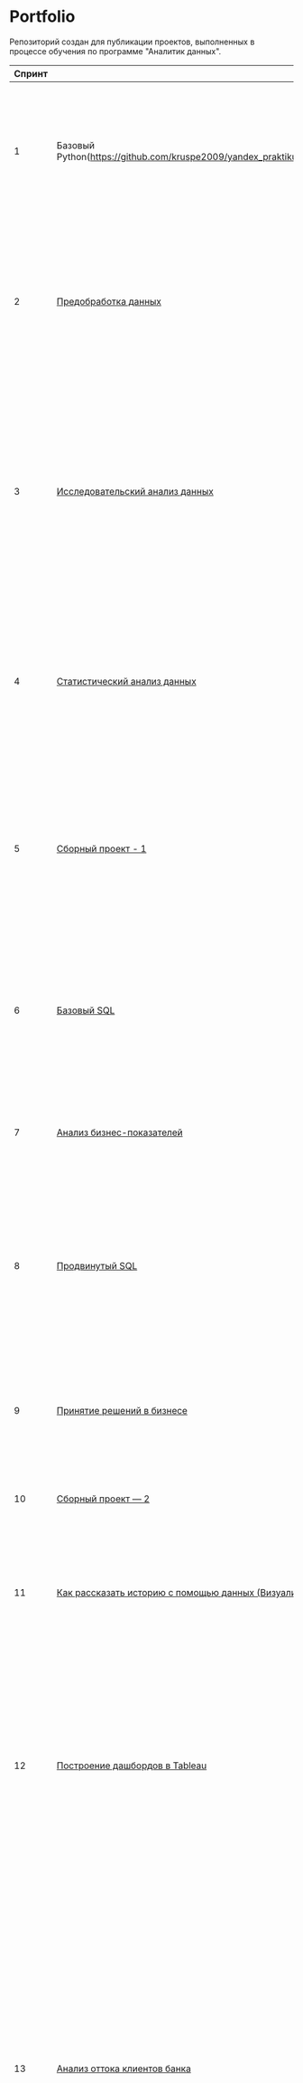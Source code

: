 # Portfolio
Репозиторий создан для публикации проектов, выполненных в процессе обучения по программе "Аналитик данных". 

| Спринт | Проект | Краткое описание | Ключевые слова |
| --- | --- | --- | --- |
| 1 | Базовый Python(https://github.com/kruspe2009/yandex_praktikum_da/blob/main/01.%20%D0%92%D0%B2%D0%B5%D0%B4%D0%B5%D0%BD%D0%B8%D0%B5%20%D0%B2%20%D0%BF%D1%80%D0%BE%D1%84%D0%B5%D1%81%D1%81%D0%B8%D1%8E%20%22%D0%90%D0%BD%D0%B0%D0%BB%D0%B8%D1%82%D0%B8%D0%BA%20%D0%B4%D0%B0%D0%BD%D0%BD%D1%8B%D1%85%22/da_intro_project.ipynb) | Вводный проект, входящий в бесплатную часть курса "Аналитик данных" от Практикуму. В процессе необходимо выполнить несколько простых задач с данными сервиса Я.Музыка. | `pandas`|
| 2 | [Предобработка данных](https://github.com/kruspe2009/yandex_praktikum_da/blob/main/02.%20%D0%9F%D1%80%D0%B5%D0%B4%D0%BE%D0%B1%D1%80%D0%B0%D0%B1%D0%BE%D1%82%D0%BA%D0%B0%20%D0%B4%D0%B0%D0%BD%D0%BD%D1%8B%D1%85/data_preprocessing.ipynb) | Заказчик — кредитный отдел банка. Нужно разобраться, влияет ли семейное положение и количество детей клиента на факт погашения кредита в срок. Входные данные от банка — статистика о платёжеспособности клиентов. | `pandas`|
| 3 | [Исследовательский анализ данных](https://github.com/kruspe2009/yandex_praktikum_da/blob/main/03.%20%D0%98%D1%81%D1%81%D0%BB%D0%B5%D0%B4%D0%BE%D0%B2%D0%B0%D1%82%D0%B5%D0%BB%D1%8C%D1%81%D0%BA%D0%B8%D0%B9%20%D0%B0%D0%BD%D0%B0%D0%BB%D0%B8%D0%B7%20%D0%B4%D0%B0%D0%BD%D0%BD%D1%8B%D1%85/eda.ipynb) | В рамках проекта выполнен исследовательский анализ данных объявлений о продаже недвижимости на рынке СПб. Основная задача - определить ключевые параметры, влияющие но стоимость недвижимости, а также позволяющие определить мошенническую активность. | `pandas` `math` `EDA`|
| 4 | [Статистический анализ данных](https://github.com/kruspe2009/yandex_praktikum_da/blob/main/04.%20%D0%A1%D1%82%D0%B0%D1%82%D0%B8%D1%81%D1%82%D0%B8%D1%87%D0%B5%D1%81%D0%BA%D0%B8%D0%B9%20%D0%B0%D0%BD%D0%B0%D0%BB%D0%B8%D0%B7%20%D0%B4%D0%B0%D0%BD%D0%BD%D1%8B%D1%85/stat_analysis.ipynb) | Необходимо проанализировать затраты пользователей различных тарифов оператора сотовой связи и определить, какие из них приносят больше денег. Также в рамках проекта выполнена проверка статистических гипотез. | `pandas` `statistics` `numpy` `scipy` `Student's t-test`|
| 5 | [Сборный проект - 1](https://github.com/kruspe2009/yandex_praktikum_da/blob/main/05.%20%D0%A1%D0%B1%D0%BE%D1%80%D0%BD%D1%8B%D0%B9%20%D0%BF%D1%80%D0%BE%D0%B5%D0%BA%D1%82-1/mixed_project_1.ipynb) | В рамках проекта предполагается анализ данных о продажах компьютерных игр для разных платформ - произведен исследовательский анализ данных, проверены статистические гипотезы и сформулированы выводы. | `pandas`  `matplotlib` `numpy` `scipy` `Student's t-test`|
| 6 | [Базовый SQL](https://github.com/kruspe2009/yandex_praktikum_da/blob/main/06.%20%D0%A1%D0%B1%D0%BE%D1%80%20%D0%B8%20%D1%85%D1%80%D0%B0%D0%BD%D0%B5%D0%BD%D0%B8%D0%B5%20%D0%B4%D0%B0%D0%BD%D0%BD%D1%8B%D1%85/data_collecting.ipynb) | В тетрадке Jupyter Notebook простейший результат обработки запросов к БД с данными об авиаперевозках. Запросы к БД выполнялись в тренажере и [опубликованы в виде отдельного файла](https://github.com/kruspe2009/yandex_praktikum_da/blob/main/06.%20%D0%A1%D0%B1%D0%BE%D1%80%20%D0%B8%20%D1%85%D1%80%D0%B0%D0%BD%D0%B5%D0%BD%D0%B8%D0%B5%20%D0%B4%D0%B0%D0%BD%D0%BD%D1%8B%D1%85/sql_requests.ipynb). | `pandas`  `matplotlib` `SQL`|
| 7 | [Анализ бизнес-показателей](https://github.com/kruspe2009/yandex_praktikum_DA/blob/main/07.%20%D0%90%D0%BD%D0%B0%D0%BB%D0%B8%D0%B7%20%D0%B1%D0%B8%D0%B7%D0%BD%D0%B5%D1%81-%D0%BF%D0%BE%D0%BA%D0%B0%D0%B7%D0%B0%D1%82%D0%B5%D0%BB%D0%B5%D0%B9/business_metrics_analysis.ipynb) | Задача: помочь маркетологам снизить расходы — отказаться от невыгодных источников трафика и перераспределить бюджет. | `pandas` `numpy` `matplotlib` `seaborn` `DAU` `MAU` `WAU` `CAC` `LTV` `Retention Rate` `ROMI`|
| 8 | [Продвинутый SQL](https://github.com/kruspe2009/yandex_praktikum_DA/blob/main/08.%20%D0%9F%D1%80%D0%B8%D0%BD%D1%8F%D1%82%D0%B8%D0%B5%20%D1%80%D0%B5%D1%88%D0%B5%D0%BD%D0%B8%D0%B9%20%D0%B2%20%D0%B1%D0%B8%D0%B7%D0%BD%D0%B5%D1%81%D0%B5%20%D0%BD%D0%B0%20%D0%BE%D1%81%D0%BD%D0%BE%D0%B2%D0%B5%20%D0%B4%D0%B0%D0%BD%D0%BD%D1%8B%D1%85/decision_based_on_data.ipynb) | Интернет-магазин рассматривает различные способы наращивания конверсии. В рамках проекта требуется оценить "перспективность" различных гипотез с помощью фреймворков ICE и RICE. Также требуется оценка результатов A/B-теста. | `pandas` `numpy` `matplotlib` `scipy` `ICE` `RICE` `A/B-test`|
| 9 | [Принятие решений в бизнесе](https://github.com/kruspe2009/yandex_praktikum_DA/blob/main/09.%20%D0%9A%D0%B0%D0%BA%20%D1%80%D0%B0%D1%81%D1%81%D0%BA%D0%B0%D0%B7%D0%B0%D1%82%D1%8C%20%D0%B8%D1%81%D1%82%D0%BE%D1%80%D0%B8%D1%8E%20%D1%81%20%D0%BF%D0%BE%D0%BC%D0%BE%D1%89%D1%8C%D1%8E%20%D0%B4%D0%B0%D0%BD%D0%BD%D1%8B%D1%85/data_visualization.ipynb) | В рамках проекта необходимо выбрать наиболее удачный формат заведения и район для нового заведения общественного питания. [По итогам также подготовлена презентация.](https://github.com/kruspe2009/yandex_praktikum_DA/blob/main/09.%20%D0%9A%D0%B0%D0%BA%20%D1%80%D0%B0%D1%81%D1%81%D0%BA%D0%B0%D0%B7%D0%B0%D1%82%D1%8C%20%D0%B8%D1%81%D1%82%D0%BE%D1%80%D0%B8%D1%8E%20%D1%81%20%D0%BF%D0%BE%D0%BC%D0%BE%D1%89%D1%8C%D1%8E%20%D0%B4%D0%B0%D0%BD%D0%BD%D1%8B%D1%85/data_visualization_keynote.pdf)  | `pandas` `numpy` `seaborn` `requests`|
| 10 | [Сборный проект — 2 ](https://github.com/kruspe2009/yandex_praktikum/blob/main/10.%20%D0%A1%D0%BE%D0%B1%D1%8B%D1%82%D0%B8%D0%B9%D0%BD%D0%B0%D1%8F%20%D0%B0%D0%BD%D0%B0%D0%BB%D0%B8%D1%82%D0%B8%D0%BA%D0%B0/event_analytics.ipynb) | Компании-стартапу по продаже продуктов питания требуется анализ воронки событий. | `pandas` `plotly` `numpy` `math` `seaborn` `requests` `z-test` `A/B-test`|
| 11 | [Как рассказать историю с помощью данных (Визуализация данных)](https://public.tableau.com/app/profile/rodion.yangirov/viz/My_First_Praktikum_Dashboard/Dashboard1) | [По запросу от сотрудников](https://github.com/kruspe2009/yandex_praktikum_DA/blob/main/11.%20%D0%A1%D0%BE%D0%B7%D0%B4%D0%B0%D0%BD%D0%B8%D0%B5%20%D0%B4%D0%B0%D1%88%D0%B1%D0%BE%D1%80%D0%B4%D0%B0/dashboard_request.png) компании необходимо создать дашборд, который позволит этим сотрудников видеть наиболее популярные темы карточек в сервисе Я.Дзен| `Tableau` |
| 12 | [Построение дашбордов в Tableau](https://github.com/kruspe2009/yandex_praktikum/blob/main/12.%20%D0%9F%D1%80%D0%BE%D0%B3%D0%BD%D0%BE%D0%B7%D1%8B%20%D0%B8%20%D0%BF%D1%80%D0%B5%D0%B4%D1%81%D0%BA%D0%B0%D0%B7%D0%B0%D0%BD%D0%B8%D1%8F/forecasting.ipynb) | Сеть фитнес-центров «Культурист-датасаентист» разрабатывает стратегию взаимодействия с клиентами на основе аналитических данных. Формулирование стратегии предполагается осуществлять отталкиваясь от задачи снижения оттока пользователей. | `pandas` `EDA` `seaborn` `numpy` `scipy` `sklearn` `KMeans` `dendrogram` `LogisticRegression` `DecisionTree` `RandomForest`|
| 13 | [Анализ оттока клиентов банка](https://github.com/kruspe2009/yandex_praktikum/blob/main/13.%20%D0%92%D1%8B%D0%BF%D1%83%D1%81%D0%BA%D0%BD%D0%BE%D0%B9%20%D0%BF%D1%80%D0%BE%D0%B5%D0%BA%D1%82/e-commerce_final_project.ipynb) | В рамках проекта был получен датасет, отражающий фиксацию покупок пользователями интернет-магазина. Предполагается исследование полученных данных с целью выявления особенностей развития магазина. Основная задача - на базе имеющейся информации сегментировать покупателей, найти инсайты в полученных результатах и сформулировать рекомендации как по развитию магазина в целом, так и конкретные рекомендации по определенным категориям клиентов. [По итогам анализа подготовлена презентация для стейкхолдеров.](https://github.com/kruspe2009/yandex_praktikum/blob/main/13.%20%D0%92%D1%8B%D0%BF%D1%83%D1%81%D0%BA%D0%BD%D0%BE%D0%B9%20%D0%BF%D1%80%D0%BE%D0%B5%D0%BA%D1%82/e-commerce_final_project_keynote.pdf) | `pandas` `EDA` `seaborn` `numpy` `scipy` `sklearn` `matplotlib` `Статистические гипотезы` `Shapiro–Wilk test` `Student's t-test` `Mann–Whitney test`|
| 13 | [A/B-тест](https://github.com/kruspe2009/yandex_praktikum_da/blob/main/13.%20%D0%92%D1%8B%D0%BF%D1%83%D1%81%D0%BA%D0%BD%D0%BE%D0%B9%20%D0%BF%D1%80%D0%BE%D0%B5%D0%BA%D1%82/final_ab_test.ipynb) | A/B-тест для проверки эффективность новой системы рекомендаций интернет-магазина. | `pandas` `math` `scipy` `plotly` `matplotlib` `seaborn` `A/B-test`|
| 13 | [Проект по SQL](https://github.com/kruspe2009/yandex_praktikum/blob/main/13.%20%D0%92%D1%8B%D0%BF%D1%83%D1%81%D0%BA%D0%BD%D0%BE%D0%B9%20%D0%BF%D1%80%D0%BE%D0%B5%D0%BA%D1%82/sql_final_project.ipynb) | Некая компания приобрела сервис по чтению книг по подписке. Основная задача - проанализировать имеющуюся БД. | `SQL` |
